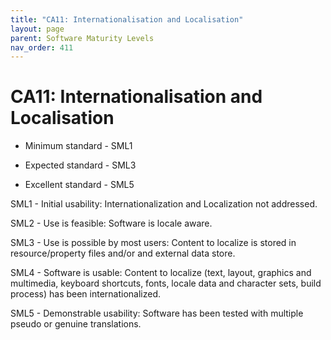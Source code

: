 ```yaml
---
title: "CA11: Internationalisation and Localisation"
layout: page
parent: Software Maturity Levels
nav_order: 411
---
```


# CA11: Internationalisation and Localisation

- Minimum standard - SML1

- Expected standard - SML3

- Excellent standard - SML5

SML1 - Initial usability: Internationalization and Localization not
addressed.

SML2 - Use is feasible: Software is locale aware.

SML3 - Use is possible by most users: Content to localize is stored in
resource/property files and/or and external data store.

SML4 - Software is usable: Content to localize (text, layout, graphics
and multimedia, keyboard shortcuts, fonts, locale data and character
sets, build process) has been internationalized.

SML5 - Demonstrable usability: Software has been tested with multiple
pseudo or genuine translations.
